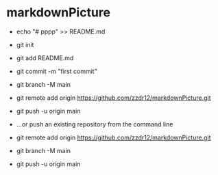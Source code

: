 # markdownPicture
* echo "# pppp" >> README.md
* git init
*  git add README.md
*  git commit -m "first commit"
* git branch -M main
* git remote add origin https://github.com/zzdr12/markdownPicture.git
* git push -u origin main
                
* …or push an existing repository from the command line
* git remote add origin https://github.com/zzdr12/markdownPicture.git
* git branch -M main
* git push -u origin main
